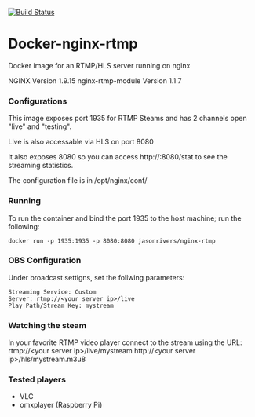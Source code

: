 [![Build Status](https://travis-ci.org/Brightside56/Docker-nginx-rtmp.svg?branch=master)](https://travis-ci.org/Brightside56/Docker-nginx-rtmp)

# Docker-nginx-rtmp
Docker image for an RTMP/HLS server running on nginx

NGINX Version 1.9.15
nginx-rtmp-module Version 1.1.7

### Configurations
This image exposes port 1935 for RTMP Steams and has 2 channels open "live" and "testing".

Live is also accessable via HLS on port 8080

It also exposes 8080 so you can access http://<your server ip>:8080/stat to see the streaming statistics.

The configuration file is in /opt/nginx/conf/

### Running

To run the container and bind the port 1935 to the host machine; run the following:
```
docker run -p 1935:1935 -p 8080:8080 jasonrivers/nginx-rtmp
```

### OBS Configuration
Under broadcast settigns, set the follwing parameters:
```
Streaming Service: Custom
Server: rtmp://<your server ip>/live
Play Path/Stream Key: mystream
```

### Watching the steam

In your favorite RTMP video player connect to the stream using the URL:
rtmp://&lt;your server ip&gt;/live/mystream
http://&lt;your server ip&gt;/hls/mystream.m3u8

### Tested players
 * VLC
 * omxplayer (Raspberry Pi)
